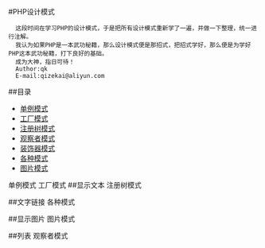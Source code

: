 #PHP设计模式

      这段时间在学习PHP的设计模式，于是把所有设计模式重新学了一遍，并做一下整理，统一进行注解。
      我认为如果PHP是一本武功秘籍，那么设计模式便是那招式，把招式学好，那么便是为学好PHP这本武功秘籍，打下良好的基础。
      成为大神，指日可待！
      Author:qk
      E-mail:qizekai@aliyun.com

##<a name="index"/>目录
* [单例模式](#line)
* [工厂模式](#title)
* [注册树模式](#text)
* [观察者模式](#dot)
* [装饰器模式](#symbol)
* [各种模式](#link)
* [图片模式](#pic)

<a name="line"/>
单例模式
<a name="title"/>
工厂模式
##<a name="text"/>显示文本
注册树模式

##<a name="link"/>文字链接
各种模式

##<a name="pic"/>显示图片
图片模式

##<a name="dot"/>列表
观察者模式
